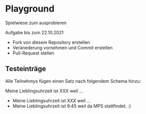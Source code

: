 # Playground
Spielwiese zum ausprobieren

Aufgabe bis zum 22.10.2021
* Fork von diesem Repository erstellen
* Veränederung vornehmen und Commit erstellen
* Pull-Request stellen


## Testeinträge

Alle Teilnehmys fügen einen Satz nach folgendem Schema hinzu:

Meine Lieblingsuhrzeit ist XXX weil ...

* Meine Lieblingsuhrzeit ist XXX weil ...
* Meine Lieblingsuhrzeit ist 9:45 weil da MPS stattfindet. :)
